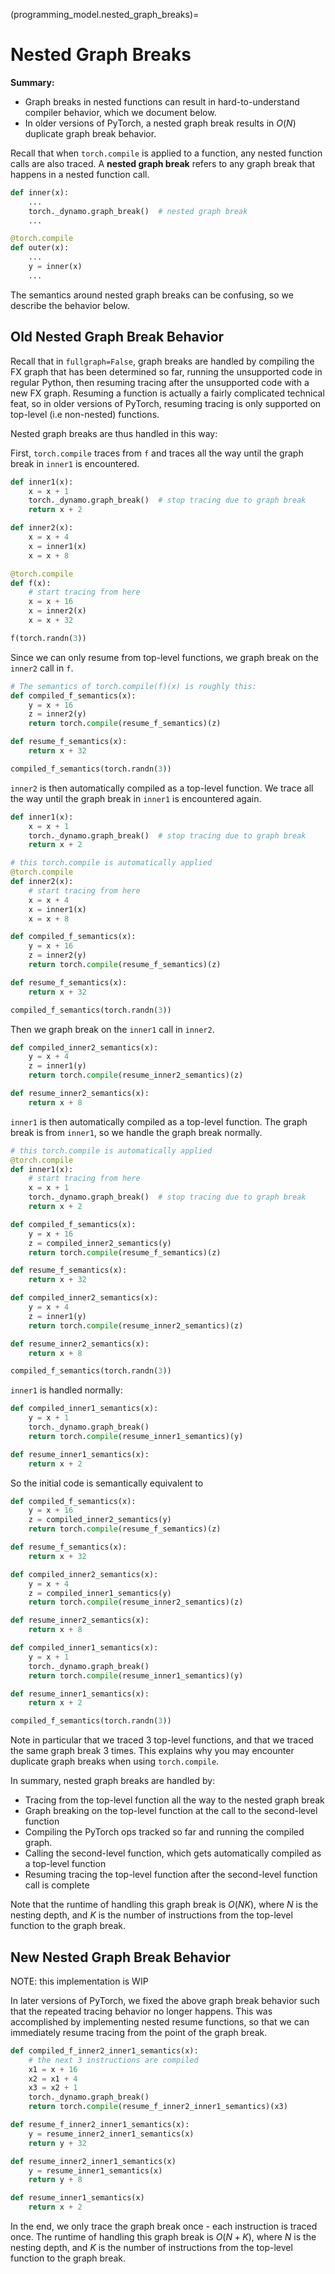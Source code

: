 (programming_model.nested_graph_breaks)=

# Nested Graph Breaks

**Summary:**

- Graph breaks in nested functions can result in hard-to-understand compiler behavior, which we document below.
- In older versions of PyTorch, a nested graph break results in $O(N)$ duplicate graph break behavior.

Recall that when `torch.compile` is applied to a function, any nested function calls are also traced.
A **nested graph break** refers to any graph break that happens in a nested function call.

```python
def inner(x):
    ...
    torch._dynamo.graph_break()  # nested graph break
    ...

@torch.compile
def outer(x):
    ...
    y = inner(x)
    ...
```

The semantics around nested graph breaks can be confusing, so we describe the behavior below.

## Old Nested Graph Break Behavior

Recall that in `fullgraph=False`, graph breaks are handled by compiling the FX graph that has been determined so far,
running the unsupported code in regular Python, then resuming tracing after the unsupported code with a new FX graph.
Resuming a function is actually a fairly complicated technical feat, so in older versions of PyTorch,
resuming tracing is only supported on top-level (i.e non-nested) functions.

Nested graph breaks are thus handled in this way:

First, `torch.compile` traces from `f` and traces all the way until the graph break in `inner1` is encountered.

```python
def inner1(x):
    x = x + 1
    torch._dynamo.graph_break()  # stop tracing due to graph break
    return x + 2

def inner2(x):
    x = x + 4
    x = inner1(x)
    x = x + 8

@torch.compile
def f(x):
    # start tracing from here
    x = x + 16
    x = inner2(x)
    x = x + 32

f(torch.randn(3))
```

Since we can only resume from top-level functions, we graph break on the `inner2` call in `f`.

```python
# The semantics of torch.compile(f)(x) is roughly this:
def compiled_f_semantics(x):
    y = x + 16
    z = inner2(y)
    return torch.compile(resume_f_semantics)(z)

def resume_f_semantics(x):
    return x + 32

compiled_f_semantics(torch.randn(3))
```

`inner2` is then automatically compiled as a top-level function.
We trace all the way until the graph break in `inner1` is encountered again.

```python
def inner1(x):
    x = x + 1
    torch._dynamo.graph_break()  # stop tracing due to graph break
    return x + 2

# this torch.compile is automatically applied
@torch.compile
def inner2(x):
    # start tracing from here
    x = x + 4
    x = inner1(x)
    x = x + 8

def compiled_f_semantics(x):
    y = x + 16
    z = inner2(y)
    return torch.compile(resume_f_semantics)(z)

def resume_f_semantics(x):
    return x + 32

compiled_f_semantics(torch.randn(3))
```

Then we graph break on the `inner1` call in `inner2`.

```python
def compiled_inner2_semantics(x):
    y = x + 4
    z = inner1(y)
    return torch.compile(resume_inner2_semantics)(z)

def resume_inner2_semantics(x):
    return x + 8
```

`inner1` is then automatically compiled as a top-level function.
The graph break is from `inner1`, so we handle the graph break normally.

```python
# this torch.compile is automatically applied
@torch.compile
def inner1(x):
    # start tracing from here
    x = x + 1
    torch._dynamo.graph_break()  # stop tracing due to graph break
    return x + 2

def compiled_f_semantics(x):
    y = x + 16
    z = compiled_inner2_semantics(y)
    return torch.compile(resume_f_semantics)(z)

def resume_f_semantics(x):
    return x + 32

def compiled_inner2_semantics(x):
    y = x + 4
    z = inner1(y)
    return torch.compile(resume_inner2_semantics)(z)

def resume_inner2_semantics(x):
    return x + 8

compiled_f_semantics(torch.randn(3))
```

`inner1` is handled normally:

```python
def compiled_inner1_semantics(x):
    y = x + 1
    torch._dynamo.graph_break()
    return torch.compile(resume_inner1_semantics)(y)

def resume_inner1_semantics(x):
    return x + 2
```

So the initial code is semantically equivalent to

```python
def compiled_f_semantics(x):
    y = x + 16
    z = compiled_inner2_semantics(y)
    return torch.compile(resume_f_semantics)(z)

def resume_f_semantics(x):
    return x + 32

def compiled_inner2_semantics(x):
    y = x + 4
    z = compiled_inner1_semantics(y)
    return torch.compile(resume_inner2_semantics)(z)

def resume_inner2_semantics(x):
    return x + 8

def compiled_inner1_semantics(x):
    y = x + 1
    torch._dynamo.graph_break()
    return torch.compile(resume_inner1_semantics)(y)

def resume_inner1_semantics(x):
    return x + 2

compiled_f_semantics(torch.randn(3))
```

Note in particular that we traced 3 top-level functions, and that we traced the same graph break 3 times.
This explains why you may encounter duplicate graph breaks when using `torch.compile`.

In summary, nested graph breaks are handled by:
- Tracing from the top-level function all the way to the nested graph break
- Graph breaking on the top-level function at the call to the second-level function
- Compiling the PyTorch ops tracked so far and running the compiled graph.
- Calling the second-level function, which gets automatically compiled as a top-level function
- Resuming tracing the top-level function after the second-level function call is complete

Note that the runtime of handling this graph break is $O(NK)$, where $N$ is the nesting depth,
and $K$ is the number of instructions from the top-level function to the graph break.

## New Nested Graph Break Behavior

NOTE: this implementation is WIP

In later versions of PyTorch, we fixed the above graph break behavior such that the repeated tracing behavior no longer happens.
This was accomplished by implementing nested resume functions,
so that we can immediately resume tracing from the point of the graph break.

```python
def compiled_f_inner2_inner1_semantics(x):
    # the next 3 instructions are compiled
    x1 = x + 16
    x2 = x1 + 4
    x3 = x2 + 1
    torch._dynamo.graph_break()
    return torch.compile(resume_f_inner2_inner1_semantics)(x3)

def resume_f_inner2_inner1_semantics(x):
    y = resume_inner2_inner1_semantics(x)
    return y + 32

def resume_inner2_inner1_semantics(x)
    y = resume_inner1_semantics(x)
    return y + 8

def resume_inner1_semantics(x)
    return x + 2
```

In the end, we only trace the graph break once - each instruction is traced once.
The runtime of handling this graph break is $O(N + K)$, where $N$ is the nesting depth,
and $K$ is the number of instructions from the top-level function to the graph break.
